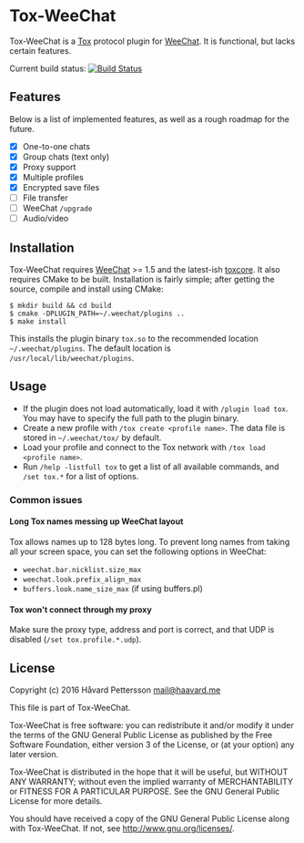 # Tox-WeeChat
Tox-WeeChat is a [Tox][1] protocol plugin for [WeeChat][2]. It is functional,
but lacks certain features.

Current build status: [![Build Status](https://travis-ci.org/haavardp/tox-weechat.svg?branch=master)][3]

## Features
Below is a list of implemented features, as well as a rough roadmap for the
future.

 - [x] One-to-one chats
 - [x] Group chats (text only)
 - [x] Proxy support
 - [x] Multiple profiles
 - [x] Encrypted save files
 - [ ] File transfer
 - [ ] WeeChat `/upgrade`
 - [ ] Audio/video

## Installation
Tox-WeeChat requires [WeeChat][2] >= 1.5 and the latest-ish [toxcore][4]. It
also requires CMake to be built. Installation is fairly simple; after getting
the source, compile and install using CMake:

    $ mkdir build && cd build
    $ cmake -DPLUGIN_PATH=~/.weechat/plugins ..
    $ make install

This installs the plugin binary `tox.so` to the recommended location
`~/.weechat/plugins`. The default location is `/usr/local/lib/weechat/plugins`.

## Usage
 - If the plugin does not load automatically, load it with `/plugin load tox`.
   You may have to specify the full path to the plugin binary.
 - Create a new profile with `/tox create <profile name>`. The data file is
   stored in `~/.weechat/tox/` by default.
 - Load your profile and connect to the Tox network with
   `/tox load <profile name>`.
 - Run `/help -listfull tox` to get a list of all available commands, and
   `/set tox.*` for a list of options.

### Common issues

#### Long Tox names messing up WeeChat layout
Tox allows names up to 128 bytes long. To prevent long names from taking all
your screen space, you can set the following options in WeeChat:
 - `weechat.bar.nicklist.size_max`
 - `weechat.look.prefix_align_max`
 - `buffers.look.name_size_max` (if using buffers.pl)

#### Tox won't connect through my proxy
Make sure the proxy type, address and port is correct, and that UDP is
disabled (`/set tox.profile.*.udp`).

License
---------
Copyright (c) 2016 Håvard Pettersson <mail@haavard.me>

This file is part of Tox-WeeChat.

Tox-WeeChat is free software: you can redistribute it and/or modify
it under the terms of the GNU General Public License as published by
the Free Software Foundation, either version 3 of the License, or
(at your option) any later version.

Tox-WeeChat is distributed in the hope that it will be useful,
but WITHOUT ANY WARRANTY; without even the implied warranty of
MERCHANTABILITY or FITNESS FOR A PARTICULAR PURPOSE.  See the
GNU General Public License for more details.

You should have received a copy of the GNU General Public License
along with Tox-WeeChat.  If not, see <http://www.gnu.org/licenses/>.

[1]: http://tox.im
[2]: http://weechat.org
[3]: https://travis-ci.org/haavardp/tox-weechat
[4]: https://github.com/irungentoo/toxcore

